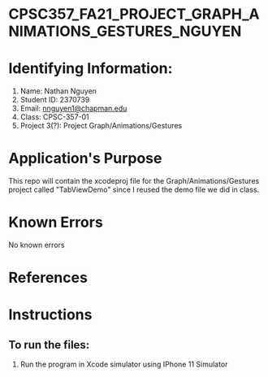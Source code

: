 # CPSC357_FA21_PROJECT_GRAPH_ANIMATIONS_GESTURES_NGUYEN
# Identifying Information:
1. Name: Nathan Nguyen
2. Student ID: 2370739
3. Email: nnguyen1@chapman.edu
4. Class: CPSC-357-01
5. Project 3(?): Project Graph/Animations/Gestures

# Application's Purpose
This repo will contain the xcodeproj file for the Graph/Animations/Gestures project called "TabViewDemo" since I reused the demo file we did in class.

# Known Errors
No known errors

# References

# Instructions
## To run the files:
1. Run the program in Xcode simulator using IPhone 11 Simulator
